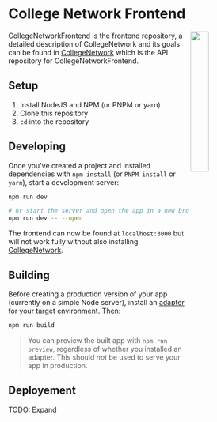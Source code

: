 # College Network Frontend
<a href="(https://github.com/Extiriority/CollegeNetworkBackend"><img align="right" src="https://catalog.app.fhict.nl/images/menuGlobal.svg" width=27%></a>

CollegeNetworkFrontend is the frontend repository,
a detailed description of CollegeNetwork and its goals can be found in
[CollegeNetwork](https://github.com/Extiriority/CollegeNetworkBackend) which is the API repository
for CollegeNetworkFrontend.

## Setup

1. Install NodeJS and NPM (or PNPM or yarn)
2. Clone this repository
3. `cd` into the repository

## Developing

Once you've created a project and installed dependencies with `npm install` (or `PNPM install` or `yarn`), start a development server:

```bash
npm run dev

# or start the server and open the app in a new browser tab
npm run dev -- --open
```
The frontend can now be found at `localhost:3000` but will not work fully without
also installing [CollegeNetwork](https://github.com/Extiriority/CollegeNetworkBackend).

## Building

Before creating a production version of your app (currently on a simple Node server), install an [adapter](https://kit.svelte.dev/docs#adapters) for your target environment. Then:

```bash
npm run build
```

> You can preview the built app with `npm run preview`, regardless of whether you installed an adapter. This should _not_ be used to serve your app in production.

## Deployement

TODO: Expand
